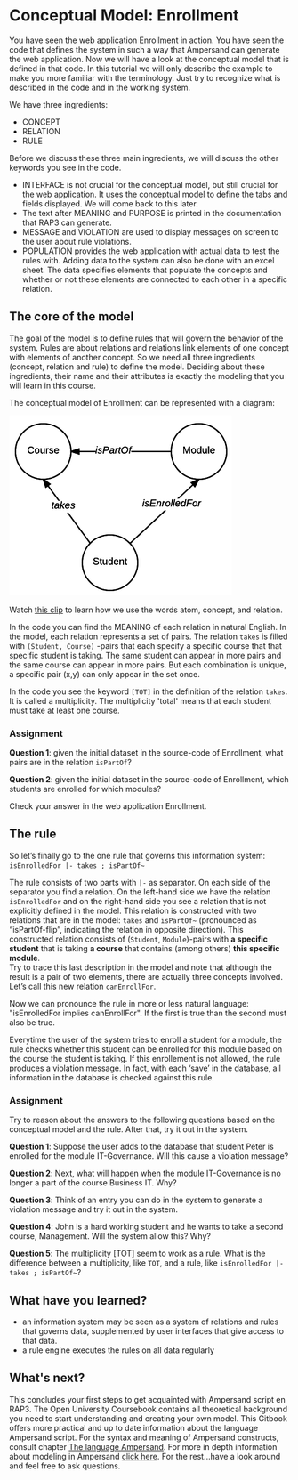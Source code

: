 # Conceptual Model: Enrollment

You have seen the web application Enrollment in action. You have seen the code that defines the system in such a way that Ampersand can generate the web application. Now we will have a look at the conceptual model that is defined in that code. In this tutorial we will only describe the example to make you more familiar with the terminology. Just try to recognize what is described in the code and in the working system.

We have three ingredients:

* CONCEPT
* RELATION
* RULE

Before we discuss these three main ingredients, we will discuss the other keywords you see in the code.

* INTERFACE is not crucial for the conceptual model, but still crucial for the web application. It uses the conceptual model to define the tabs and fields displayed. We will come back to this later.
* The text after MEANING and PURPOSE is printed in the documentation that RAP3 can generate. 
* MESSAGE and VIOLATION are used to display messages on screen to the user about rule violations. 
* POPULATION provides the web application with actual data to test the rules with. Adding data to the system can also be done with an excel sheet. The data specifies elements that populate the concepts and whether or not these elements are connected to each other in a specific relation. 

## The core of the model

The goal of the model is to define rules that will govern the behavior of the system. Rules are about relations and relations link elements of one concept with elements of another concept. So we need all three ingredients \(concept, relation and rule\) to define the model. Deciding about these ingredients, their name and their attributes is exactly the modeling that you will learn in this course.

The conceptual model of Enrollment can be represented with a diagram:

![](../.gitbook/assets/br-course-pagina-1.png)

Watch [this clip](https://player.ou.nl/wowzaportlets/#!production/Cq0M1nv) to learn how we use the words atom, concept, and relation.

In the code you can find the MEANING of each relation in natural English. In the model, each relation represents a set of pairs. The relation `takes` is filled with `(Student, Course)` -pairs that each specify a specific course that that specific student is taking. The same student can appear in more pairs and the same course can appear in more pairs. But each combination is unique, a specific pair \(x,y\) can only appear in the set once.

In the code you see the keyword `[TOT]` in the definition of the relation `takes`. It is called a multiplicity. The multiplicity 'total' means that each student must take at least one course.

### Assignment

**Question 1**: given the initial dataset in the source-code of Enrollment, what pairs are in the relation `isPartOf`?

**Question 2**: given the initial dataset in the source-code of Enrollment, which students are enrolled for which modules?

Check your answer in the web application Enrollment.

## The rule

So let’s finally go to the one rule that governs this information system: `isEnrolledFor |- takes ; isPartOf~`

The rule consists of two parts with `|-` as separator. On each side of the separator you find a relation. On the left-hand side we have the relation `isEnrolledFor` and on the right-hand side you see a relation that is not explicitly defined in the model. This relation is constructed with two relations that are in the model: `takes` and `isPartOf~` \(pronounced as “isPartOf-flip”, indicating the relation in opposite direction\). This constructed relation consists of \(`Student`, `Module`\)-pairs with **a specific student** that is taking **a course** that contains \(among others\) **this specific module**.  
Try to trace this last description in the model and note that although the result is a pair of two elements, there are actually three concepts involved.  
Let’s call this new relation `canEnrollFor`.

Now we can pronounce the rule in more or less natural language: "isEnrolledFor implies canEnrollFor". If the first is true than the second must also be true.

Everytime the user of the system tries to enroll a student for a module, the rule checks whether this student can be enrolled for this module based on the course the student is taking. If this enrollement is not allowed, the rule produces a violation message. In fact, with each ‘save’ in the database, all information in the database is checked against this rule.

### Assignment

Try to reason about the answers to the following questions based on the conceptual model and the rule. After that, try it out in the system.

**Question 1**: Suppose the user adds to the database that student Peter is enrolled for the module IT-Governance. Will this cause a violation message?

**Question 2**: Next, what will happen when the module IT-Governance is no longer a part of the course Business IT. Why?

**Question 3**: Think of an entry you can do in the system to generate a violation message and try it out in the system.

**Question 4**: John is a hard working student and he wants to take a second course, Management. Will the system allow this? Why?

**Question 5**: The multiplicity \[TOT\] seem to work as a rule. What is the difference between a multiplicity, like `TOT`, and a rule, like `isEnrolledFor |- takes ; isPartOf~`?

## What have you learned?

* an information system may be seen as a system of relations and rules that governs data, supplemented by user interfaces that give access to that data.
* a rule engine executes the rules on all data regularly

## What's next?

This concludes your first steps to get acquainted with Ampersand script en RAP3. The Open University Coursebook contains all theoretical background you need to start understanding and creating your own model. This Gitbook offers more practical and up to date information about the language Ampersand script. For the syntax and meaning of Ampersand constructs, consult chapter [The language Ampersand](../the-language-ampersand/). For more in depth information about modeling in Ampersand [click here](../modeling/). For the rest...have a look around and feel free to ask questions.

